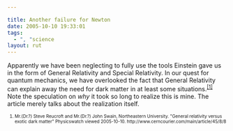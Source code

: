 ```yaml
---

title: Another failure for Newton
date: 2005-10-10 19:33:01
tags:
  - ", "science
layout: rut
---
```


<p>Apparently we have been neglecting to fully use the tools Einstein gave us in the form of General Relativity and Special Relativity.  In our quest for quantum mechanics, we have overlooked the fact that General Relativity can explain away the need for dark matter in at least some situations.<sup><a href="http://www.cerncourier.com/main/article/45/8/8">[1]</a></sup> Note the speculation on <em>why</em> it took so long to realize this is mine.  The article merely talks about the realization itself.</p>  <font size="-2"> <ol> <li>Mr.(Dr.?) Steve Reucroft and Mr.(Dr.?) John Swain, Northeastern University.  "General relativity versus exotic dark matter" Physicswatch viewed 2005-10-10. http://www.cerncourier.com/main/article/45/8/8  </li> </ol> </font>

